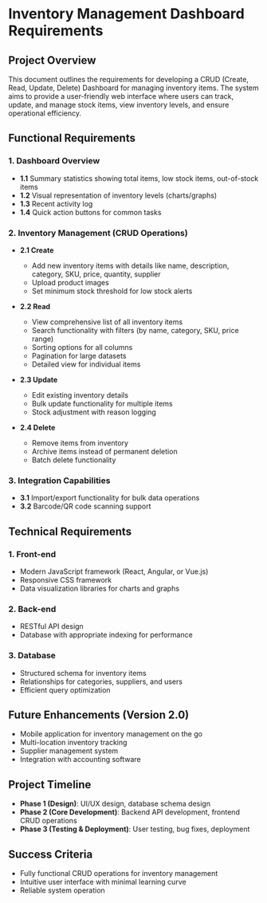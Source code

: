 # Inventory Management Dashboard Requirements

## Project Overview
This document outlines the requirements for developing a CRUD (Create, Read, Update, Delete) Dashboard for managing inventory items. The system aims to provide a user-friendly web interface where users can track, update, and manage stock items, view inventory levels, and ensure operational efficiency.

## Functional Requirements

### 1. Dashboard Overview
- **1.1** Summary statistics showing total items, low stock items, out-of-stock items
- **1.2** Visual representation of inventory levels (charts/graphs)
- **1.3** Recent activity log
- **1.4** Quick action buttons for common tasks

### 2. Inventory Management (CRUD Operations)
- **2.1 Create**
  - Add new inventory items with details like name, description, category, SKU, price, quantity, supplier
  - Upload product images
  - Set minimum stock threshold for low stock alerts
  
- **2.2 Read**
  - View comprehensive list of all inventory items
  - Search functionality with filters (by name, category, SKU, price range)
  - Sorting options for all columns
  - Pagination for large datasets
  - Detailed view for individual items
  
- **2.3 Update**
  - Edit existing inventory details
  - Bulk update functionality for multiple items
  - Stock adjustment with reason logging
  
- **2.4 Delete**
  - Remove items from inventory
  - Archive items instead of permanent deletion
  - Batch delete functionality

### 3. Integration Capabilities
- **3.1** Import/export functionality for bulk data operations
- **3.2** Barcode/QR code scanning support

## Technical Requirements

### 1. Front-end
- Modern JavaScript framework (React, Angular, or Vue.js)
- Responsive CSS framework
- Data visualization libraries for charts and graphs

### 2. Back-end
- RESTful API design
- Database with appropriate indexing for performance

### 3. Database
- Structured schema for inventory items
- Relationships for categories, suppliers, and users
- Efficient query optimization

## Future Enhancements (Version 2.0)
- Mobile application for inventory management on the go
- Multi-location inventory tracking
- Supplier management system
- Integration with accounting software

## Project Timeline
- **Phase 1 (Design)**: UI/UX design, database schema design
- **Phase 2 (Core Development)**: Backend API development, frontend CRUD operations
- **Phase 3 (Testing & Deployment)**: User testing, bug fixes, deployment

## Success Criteria
- Fully functional CRUD operations for inventory management
- Intuitive user interface with minimal learning curve
- Reliable system operation
